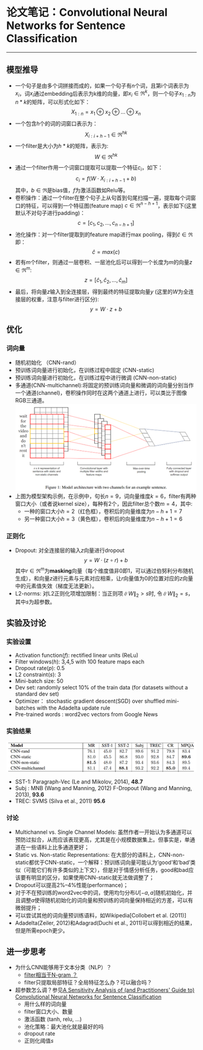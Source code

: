 # 论文笔记：Convolutional Neural Networks for Sentence Classification
---------
## 模型推导
- 一个句子是由多个词拼接而成的，如果一个句子有$n$个词，且第i个词表示为$x_i$，词$x_i$通过embedding后表示为k维的向量，即$x_i\in\Re^k$，则一个句子$x_{1:n}$为$n*k$的矩阵，可以形式化如下：
$$X_{1:n}=x_1\oplus x_2\oplus \dots \oplus x_n$$
- 一个包含$h$个的词的词窗口表示为：$$X_{i:i+h-1}\in\Re^{hk}$$
- 一个filter是大小为$h*k$的矩阵，表示为:$$W\in\Re^{hk}$$
- 通过一个filter作用一个词窗口提取可以提取一个特征$c_i$，如下：
$$c_i=f(W \cdot X_{i:i+h-1}+b)$$其中，$b\in\Re$是bias值，$f$为激活函数如Relu等。
- 卷积操作：通过一个filter在整个句子上从句首到句尾扫描一遍，提取每个词窗口的特征，可以得到一个特征图(feature map) $c\in\Re^{n-h+1}$，表示如下(这里默认不对句子进行padding)：
$$c= [c_1, c_2, \dots , c_{n-h+1}]$$
- 池化操作：对一个filter提取到的feature map进行max pooling，得到$\hat{c}\in\Re$即：
$$\hat{c}=max(c)$$
- 若有$m$个filter，则通过一层卷积、一层池化后可以得到一个长度为$m$的向量$z\in\Re^m$:
$$z = [\hat{c}_1, \hat{c}_2, \dots, \hat{c}_m]$$
- 最后，将向量$z$输入到全连接层，得到最终的特征提取向量$y$ (这里的$W$为全连接层的权重，注意与filter进行区分): 
$$y=W \cdot z+b$$
## 优化
### 词向量
- 随机初始化 （CNN-rand）
- 预训练词向量进行初始化，在训练过程中固定 (CNN-static)
- 预训练词向量进行初始化，在训练过程中进行微调 (CNN-non-static)
- 多通道(CNN-multichannel):将固定的预训练词向量和微调的词向量分别当作一个通道(channel)，卷积操作同时在这两个通道上进行，可以类比于图像RGB三通道。
![model](./model.png)
- 上图为模型架构示例，在示例中，句长$n=9$，词向量维度$k=6$，filter有两种窗口大小（或者说kernel size），每种有2个，因此filter总个数$m=4$，其中:
    - 一种的窗口大小$h=2$（红色框），卷积后的向量维度为$n-h+1=7$
    - 另一种窗口大小$h=3$（黄色框），卷积后的向量维度为$n-h+1=6$
### 正则化
- Dropout: 对全连接层的输入$z$向量进行dropout
$$y=W \cdot (z \circ r)+b$$其中$r\in\Re^m$为**masking**向量（每个维度值非0即1，可以通过伯努利分布随机生成），和向量$z$进行元素与元素对应相乘，让$r$向量值为0的位置对应的$z$向量中的元素值失效（梯度无法更新）。
- L2-norms: 对L2正则化项增加限制：当正则项$\lVert W \rVert_2 > s$时, 令$\lVert W \rVert_2 = s$，其中$s$为超参数。
## 实验及讨论
### 实验设置
- Activation function($f$): rectified linear units (ReLu) 
- Filter windows($h$): 3,4,5 with 100 feature maps each 
- Dropout rate($p$): 0.5
- L2 constraint($s$): 3 
- Mini-batch size: 50
- Dev set: randomly select 10% of the train data (for datasets without a standard dev set) 
- Optimizer： stochastic gradient descent(SGD) over shuffled mini-batches with the Adadelta update rule 
- Pre-trained words : word2vec vectors from Google News 
### 实验结果
![result](./result.png)
- SST-1: Paragraph-Vec (Le and Mikolov, 2014), **48.7** 
- Subj : MNB (Wang and Manning, 2012) F-Dropout (Wang and Manning, 2013), **93.6** 
- TREC: SVMS (Silva et al., 2011) **95.6**
### 讨论
- Multichannel vs. Single Channel Models: 虽然作者一开始认为多通道可以预防过拟合，从而应该表现更高，尤其是在小规模数据集上。但事实是，单通道在一些语料上比多通道更好；
- Static vs. Non-static Representations: 在大部分的语料上，CNN-non-static都优于CNN-static，一个解释：预训练词向量可能认为‘good’和‘bad’类似（可能它们有许多类似的上下文），但是对于情感分析任务，good和bad应该要有明显的区分，如果使用CNN-static就无法做调整了；  
- Dropout可以提高2%–4%性能(performance)；
- 对于不在预训练的word2vec中的词，使用均匀分布$U[-a,a]$随机初始化，并且调整$a$使得随机初始化的词向量和预训练的词向量保持相近的方差，可以有微弱提升； 
- 可以尝试其他的词向量预训练语料，如Wikipedia[Collobert et al. (2011)] 
- Adadelta(Zeiler, 2012)和Adagrad(Duchi et al., 2011)可以得到相近的结果，但是所需epoch更少。
## 进一步思考
- 为什么CNN能够用于文本分类（NLP）？
    - [filter相当于N-gram ？](https://www.zhihu.com/question/38544669) 
    - filter只提取局部特征？全局特征怎么办？可以融合吗？ 
- 超参数怎么调？参见[A Sensitivity Analysis of (and Practitioners' Guide to) Convolutional Neural Networks for Sentence Classification](https://github.com/llhthinker/NLP-Papers/blob/master/text%20classification/2017-10/A%20Sensitivity%20Analysis%20of%20(and%20Practitioners%E2%80%99%20Guide%20to)%20Convolutional/note.md)
    - 用什么样的词向量
    - filter窗口大小、数量
    - 激活函数 (tanh, relu, ...)
    - 池化策略：最大池化就是最好的吗
    - dropout rate
    - 正则化阈值$s$